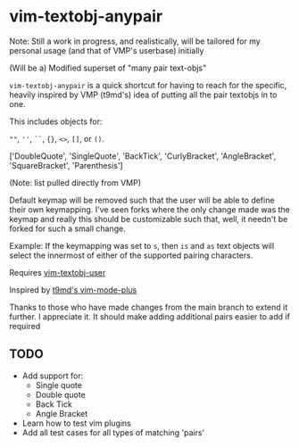 # vim-textobj-anypair
Note: Still a work in progress, and realistically, will be tailored for my personal usage (and that of VMP's userbase) initially

(Will be a) Modified superset of "many pair text-objs"

`vim-textobj-anypair` is a quick shortcut for having to reach for the specific, heavily inspired by VMP (t9md's) idea of putting all the pair textobjs in to one.

This includes objects for:

`""`, `''`, ` `` `, `{}`, `<>`, `[]`,  or `()`.

['DoubleQuote', 'SingleQuote', 'BackTick', 'CurlyBracket', 'AngleBracket', 'SquareBracket', 'Parenthesis']

(Note: list pulled directly from VMP)

Default keymap will be removed such that the user will be able to define their own keymapping. I've seen forks where the only change made was the keymap and really this should be customizable such that, well, it needn't be forked for such a small change.

Example: If the keymapping was set to `s`, then  `is` and `as` text objects will select the innermost of either of the supported pairing characters.

Requires [vim-textobj-user](https://github.com/kana/vim-textobj-user)

Inspired by [t9md's vim-mode-plus](https://github.com/t9md/atom-vim-mode-plus/)

Thanks to those who have made changes from the main branch to extend it further. I appreciate it. It should make adding additional pairs easier to add if required


## TODO

- Add support for:
  - Single quote
  - Double quote
  - Back Tick
  - Angle Bracket
- Learn how to test vim plugins
- Add all test cases for all types of matching 'pairs'

